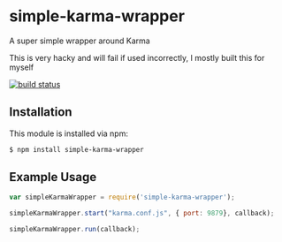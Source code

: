 # simple-karma-wrapper

A super simple wrapper around Karma

This is very hacky and will fail if used incorrectly, I mostly built this for myself

[![build status](https://secure.travis-ci.org/r3fuze/simple-karma-wrapper.png)](http://travis-ci.org/r3fuze/simple-karma-wrapper)

## Installation

This module is installed via npm:

``` bash
$ npm install simple-karma-wrapper
```

## Example Usage

``` js
var simpleKarmaWrapper = require('simple-karma-wrapper');

simpleKarmaWrapper.start("karma.conf.js", { port: 9879}, callback);

simpleKarmaWrapper.run(callback);
```
